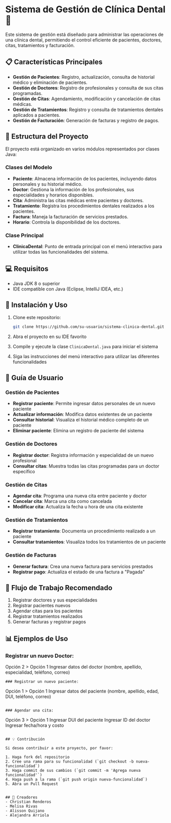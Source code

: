 # Sistema de Gestión de Clínica Dental 🦷

Este sistema de gestión está diseñado para administrar las operaciones de una clínica dental, permitiendo el control eficiente de pacientes, doctores, citas, tratamientos y facturación.

## 📋 Características Principales

- **Gestión de Pacientes**: Registro, actualización, consulta de historial médico y eliminación de pacientes.
- **Gestión de Doctores**: Registro de profesionales y consulta de sus citas programadas.
- **Gestión de Citas**: Agendamiento, modificación y cancelación de citas médicas.
- **Gestión de Tratamientos**: Registro y consulta de tratamientos dentales aplicados a pacientes.
- **Gestión de Facturación**: Generación de facturas y registro de pagos.

## 🔧 Estructura del Proyecto

El proyecto está organizado en varios módulos representados por clases Java:

### Clases del Modelo

- **Paciente**: Almacena información de los pacientes, incluyendo datos personales y su historial médico.
- **Doctor**: Gestiona la información de los profesionales, sus especialidades y horarios disponibles.
- **Cita**: Administra las citas médicas entre pacientes y doctores.
- **Tratamiento**: Registra los procedimientos dentales realizados a los pacientes.
- **Factura**: Maneja la facturación de servicios prestados.
- **Horario**: Controla la disponibilidad de los doctores.

### Clase Principal

- **ClinicaDental**: Punto de entrada principal con el menú interactivo para utilizar todas las funcionalidades del sistema.

## 💻 Requisitos

- Java JDK 8 o superior
- IDE compatible con Java (Eclipse, IntelliJ IDEA, etc.)

## 🚀 Instalación y Uso

1. Clone este repositorio:
   ```bash
   git clone https://github.com/su-usuario/sistema-clinica-dental.git
   ```

2. Abra el proyecto en su IDE favorito

3. Compile y ejecute la clase `ClinicaDental.java` para iniciar el sistema

4. Siga las instrucciones del menú interactivo para utilizar las diferentes funcionalidades

## 📌 Guía de Usuario

### Gestión de Pacientes

- **Registrar paciente**: Permite ingresar datos personales de un nuevo paciente
- **Actualizar información**: Modifica datos existentes de un paciente
- **Consultar historial**: Visualiza el historial médico completo de un paciente
- **Eliminar paciente**: Elimina un registro de paciente del sistema

### Gestión de Doctores

- **Registrar doctor**: Registra información y especialidad de un nuevo profesional
- **Consultar citas**: Muestra todas las citas programadas para un doctor específico

### Gestión de Citas

- **Agendar cita**: Programa una nueva cita entre paciente y doctor
- **Cancelar cita**: Marca una cita como cancelada
- **Modificar cita**: Actualiza la fecha u hora de una cita existente

### Gestión de Tratamientos

- **Registrar tratamiento**: Documenta un procedimiento realizado a un paciente
- **Consultar tratamientos**: Visualiza todos los tratamientos de un paciente

### Gestión de Facturas

- **Generar factura**: Crea una nueva factura para servicios prestados
- **Registrar pago**: Actualiza el estado de una factura a "Pagada"

## 🔄 Flujo de Trabajo Recomendado

1. Registrar doctores y sus especialidades
2. Registrar pacientes nuevos
3. Agendar citas para los pacientes
4. Registrar tratamientos realizados
5. Generar facturas y registrar pagos

## 📊 Ejemplos de Uso

### Registrar un nuevo Doctor:
Opción 2 > Opción 1
Ingresar datos del doctor (nombre, apellido, especialidad, teléfono, correo)
```
### Registrar un nuevo paciente:
```
Opción 1 > Opción 1
Ingresar datos del paciente (nombre, apellido, edad, DUI, teléfono, correo)
```

### Agendar una cita:
```
Opción 3 > Opción 1
Ingresar DUI del paciente
Ingresar ID del doctor
Ingresar fecha/hora y costo
```

## 💡 Contribución

Si desea contribuir a este proyecto, por favor:

1. Haga fork del repositorio
2. Cree una rama para su funcionalidad (`git checkout -b nueva-funcionalidad`)
3. Haga commit de sus cambios (`git commit -m 'Agrega nueva funcionalidad'`)
4. Haga push a la rama (`git push origin nueva-funcionalidad`)
5. Abra un Pull Request


## 👥 Creadores 
- Christian Renderos 
- Melisa Rivas 
- Alisson Quijano 
- Alejandra Arriola

